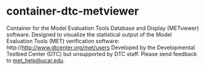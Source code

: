# container-dtc-metviewer
Container for the Model Evaluation Tools Database and Display (METviewer) software.
Designed to visualize the statistical output of the Model Evaluation Tools (MET) verification software:
http://http://www.dtcenter.org/met/users
Developed by the Developmental Testbed Center (DTC) but unsupported by DTC staff.
Please send feedback to met_help@ucar.edu.
